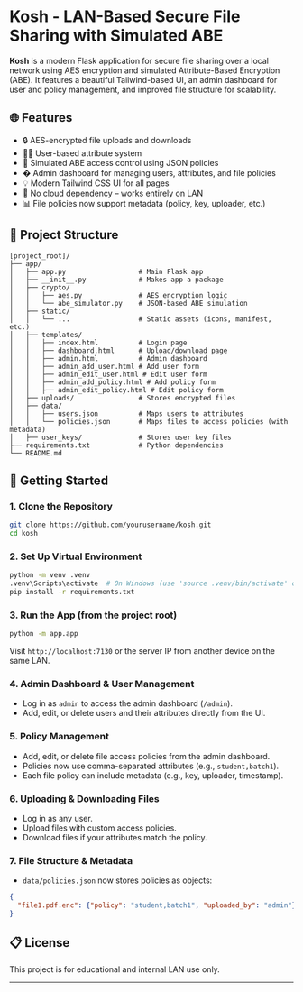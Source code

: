# Kosh - LAN-Based Secure File Sharing with Simulated ABE

**Kosh** is a modern Flask application for secure file sharing over a local network using AES encryption and simulated Attribute-Based Encryption (ABE). It features a beautiful Tailwind-based UI, an admin dashboard for user and policy management, and improved file structure for scalability.

## 🌐 Features

- 🔒 AES-encrypted file uploads and downloads
- 🧑‍💻 User-based attribute system
- 🔐 Simulated ABE access control using JSON policies
- �️ Admin dashboard for managing users, attributes, and file policies
- 💡 Modern Tailwind CSS UI for all pages
- 📁 No cloud dependency – works entirely on LAN
- 📊 File policies now support metadata (policy, key, uploader, etc.)


## 📁 Project Structure

```
[project_root]/
├── app/
│   ├── app.py                  # Main Flask app
│   ├── __init__.py             # Makes app a package
│   ├── crypto/
│   │   ├── aes.py              # AES encryption logic
│   │   └── abe_simulator.py    # JSON-based ABE simulation
│   ├── static/
│   │   └── ...                 # Static assets (icons, manifest, etc.)
│   ├── templates/
│   │   ├── index.html          # Login page
│   │   ├── dashboard.html      # Upload/download page
│   │   ├── admin.html          # Admin dashboard
│   │   ├── admin_add_user.html # Add user form
│   │   ├── admin_edit_user.html # Edit user form
│   │   ├── admin_add_policy.html # Add policy form
│   │   ├── admin_edit_policy.html # Edit policy form
│   ├── uploads/                # Stores encrypted files
│   ├── data/
│   │   ├── users.json          # Maps users to attributes
│   │   └── policies.json       # Maps files to access policies (with metadata)
│   ├── user_keys/              # Stores user key files
├── requirements.txt            # Python dependencies
└── README.md
```


## 🚀 Getting Started

### 1. Clone the Repository
```bash
git clone https://github.com/yourusername/kosh.git
cd kosh
```

### 2. Set Up Virtual Environment
```bash
python -m venv .venv
.venv\Scripts\activate  # On Windows (use 'source .venv/bin/activate' on Linux/Mac)
pip install -r requirements.txt
```

### 3. Run the App (from the project root)
```bash
python -m app.app
```

Visit `http://localhost:7130` or the server IP from another device on the same LAN.


### 4. Admin Dashboard & User Management
- Log in as `admin` to access the admin dashboard (`/admin`).
- Add, edit, or delete users and their attributes directly from the UI.

### 5. Policy Management
- Add, edit, or delete file access policies from the admin dashboard.
- Policies now use comma-separated attributes (e.g., `student,batch1`).
- Each file policy can include metadata (e.g., key, uploader, timestamp).

### 6. Uploading & Downloading Files
- Log in as any user.
- Upload files with custom access policies.
- Download files if your attributes match the policy.

### 7. File Structure & Metadata
- `data/policies.json` now stores policies as objects:
```json
{
  "file1.pdf.enc": {"policy": "student,batch1", "uploaded_by": "admin"}
}
```

## 📋 License
This project is for educational and internal LAN use only.

---